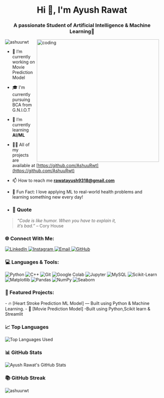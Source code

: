 <h1 align="center">Hi 👋, I'm Ayush Rawat</h1>
<h3 align="center">A passionate Student of Artificial Intelligence & Machine Learning🚀</h3>

<img align="right" alt="coding" width="400" src="https://user-images.githubusercontent.com/55389276/140866485-8fb1c876-9a8f-4d6a-98dc-08c4981eaf70.gif">

<p align="left"> <img src="https://komarev.com/ghpvc/?username=ashuurwt&label=Profile%20views&color=0e75b6&style=flat" alt="ashuurwt" /> </p>

- 🔭 I’m currently working on Movie Prediction Model

- 🎓 I'm currently pursuing BCA from G.N.I.O.T

- 🌱 I’m currently learning **AI/ML**

- 👨‍💻 All of my projects are available at [https://github.com/AshuuRwt](https://github.com/AshuuRwt)

- 📫 How to reach me **rawatayush9318@gmail.com**
  
- 🧠 Fun Fact: I love applying ML to real-world health problems and learning something new every day!

- <h3>💬 Quote</h3>

<blockquote>
  <p style="margin: 0; padding: 0;">
    <em>“Code is like humor. When you have to explain it,<br>
    it’s bad.”</em> – Cory House
  </p>
</blockquote>

<h3>🌐 Connect With Me:</h3>

<p>
  <a href="http://www.linkedin.com/in/rawatayushh" target="_blank">
    <img src="https://img.shields.io/badge/LinkedIn-0077B5?style=for-the-badge&logo=linkedin&logoColor=white" alt="LinkedIn" />
  </a>

  <a href="https://instagram.com/ashuux_._" target="_blank">
    <img src="https://img.shields.io/badge/Instagram-E4405F?style=for-the-badge&logo=instagram&logoColor=white" alt="Instagram" />
  </a>

  <a href="mailto:rawatayush9318@gmail.com">
    <img src="https://img.shields.io/badge/Gmail-D14836?style=for-the-badge&logo=gmail&logoColor=white" alt="Email" />
  </a>
  <a href="https://github.com/AshuuRwt" target="_blank">
  <img src="https://img.shields.io/badge/GitHub-181717?style=for-the-badge&logo=github&logoColor=white" alt="GitHub" />
</a>
</p>


<h3>💻 Languages & Tools:</h3>

<p>
  <img src="https://img.shields.io/badge/Python-3776AB?style=for-the-badge&logo=python&logoColor=white" alt="Python" />
  <img src="https://img.shields.io/badge/C++-00599C?style=for-the-badge&logo=c%2B%2B&logoColor=white" alt="C++" />
  <img src="https://img.shields.io/badge/Git-F05032?style=for-the-badge&logo=git&logoColor=white" alt="Git" />
  <img src="https://img.shields.io/badge/Google%20Colab-F9AB00?style=for-the-badge&logo=googlecolab&logoColor=black" alt="Google Colab" />
  <img src="https://img.shields.io/badge/Jupyter-F37626?style=for-the-badge&logo=jupyter&logoColor=white" alt="Jupyter" />
  <img src="https://img.shields.io/badge/MySQL-4479A1?style=for-the-badge&logo=mysql&logoColor=white" alt="MySQL" />
  <img src="https://img.shields.io/badge/scikit--learn-F7931E?style=for-the-badge&logo=scikit-learn&logoColor=white" alt="Scikit-Learn" />
  <img src="https://img.shields.io/badge/Matplotlib-11557C?style=for-the-badge&logo=matplotlib&logoColor=white" alt="Matplotlib" />
  <img src="https://img.shields.io/badge/Pandas-150458?style=for-the-badge&logo=pandas&logoColor=white" alt="Pandas" />
  <img src="https://img.shields.io/badge/Numpy-013243?style=for-the-badge&logo=numpy&logoColor=white" alt="NumPy" />
  <img src="https://img.shields.io/badge/Seaborn-76B900?style=for-the-badge&logo=seaborn&logoColor=white" alt="Seaborn" />
</p>

<h3>📂 Featured Projects:</h3>
- 🔥 [Heart Stroke Prediction ML Model] — Built using Python & Machine Learning.
- 🚀 [Movie Prediction Model] -Built using Python,Scikit learn & Streamlit

<h3>📈 Top Languages</h3>

<p>
  <img src="https://github-readme-stats.vercel.app/api/top-langs/?username=AshuuRwt&theme=tokyonight" alt="Top Languages Used" />
</p>


  <h3>📊 GitHub Stats</h3>

<p>
  <img src="https://github-readme-stats.vercel.app/api?username=Ashuurwt&show_icons=true&theme=tokyonight" alt="Ayush Rawat's GitHub Stats" />
</p>

  <!-- GitHub Stats -->
  
  <h3>📚 GitHub Streak</h3>

<p><img align="left" src="https://github-readme-streak-stats.herokuapp.com/?user=ashuurwt&theme=tokyonight" alt="ashuurwt" /></p>

